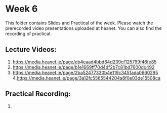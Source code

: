 # Week 6

This folder contains Slides and Practical of the week. Please watch the prerecorded video presentations uploaded at heanet. You can also find the recording of practical. 

Lecture Videos:
---------------
1. https://media.heanet.ie/page/eb4eaad4bbd64d239cf125799f46fe85
2. https://media.heanet.ie/page/b1e1669ff70d4df2b7c81bd7600dc492 
3. https://media.heanet.ie/page/2ba52477330b4e119c3451ada0660295
4.https://media.heanet.ie/page/3a12fc5565544204a8f0e03de15508ca

Practical Recording:
-------------------
1.
